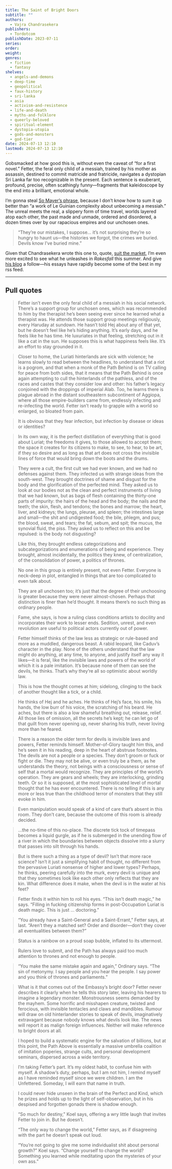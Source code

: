 ```yaml
---
title: The Saint of Bright Doors
subtitle: ""
authors:
  - Vajra Chandrasekera
publishers:
  - Tordotcom
publishDate: 2023-07-11
series: 
order: 
weight: 
genres:
  - fiction
  - fantasy
shelves:
  - angels-and-demons
  - deep-time
  - geopolitical
  - faux-history
  - sri-lanka
  - asia
  - activism-and-resistence
  - life-and-death
  - myths-and-folklore
  - queerly-beloved
  - spiritual-element
  - dystopia-utopia
  - gods-and-monsters
  - god-tier
date: 2024-07-13 12:10
lastmod: 2024-07-13 12:10
---
```

Gobsmacked at how good this is, without even the caveat of “for a first novel.” Fetter, the feral only child of a messiah, trained by his mother as assassin, destined to commit matricide and fratricide, navigates a dystopian Sri Lanka far too recognizable in the present. Each sentence is exuberant, profound, precise, often scathingly funny—fragments that kaleidoscope by the end into a brilliant, emotional whole.

I’m gonna steal [So Mayer’s phrase](https://www.lunate.co.uk/features/books-of-the-year-2023), because I don’t know how to sum it up better than “a work of Le Guinian complexity about unbecoming a messiah.” The unreal meets the real, a slippery form of time travel, worlds layered atop each other, the past made and unmade, ordered and disordered, a dozen times over by our rapacious empires and our unchosen ones.

> “They’re our mistakes, I suppose… it’s not surprising they’re so hungry to haunt us—the histories we forgot, the crimes we buried. Devils know I’ve buried mine.”

 Given that Chandrasekera wrote this one to, quote, [suit the market](https://vajra.me/2024/01/25/walpolitics/), I’m even more excited to see what he unleashes in *Rakesfall* this summer. And give [his blog](https://vajra.me/blog/) a follow—his essays have rapidly become some of the best in my rss feed.
 
---

## Pull quotes

> Fetter isn’t even the only feral child of a messiah in his social network. There’s a support group for unchosen ones, which was recommended to him by the therapist he’s been seeing ever since he learned what a therapist was. He attends those support group meetings religiously, every Haruday at sundown. He hasn’t told Hej about any of that yet, but he doesn’t feel like he’s hiding anything. It’s early days, and he feels like he has time. He luxuriates in that feeling, stretching out in it like a cat in the sun. He supposes this is what happiness feels like. It’s an effort to stay grounded in it.

>Closer to home, the Luriati hinterlands are sick with violence; he learns slowly to read between the headlines, to understand that a riot is a pogrom, and that when a monk of the Path Behind is on TV calling for peace from both sides, that it means that the Path Behind is once again attempting to cull the hinterlands of the pathless, and of the races and castes that they consider low and other: his father’s legacy conjoined with the droppings of imperial Alab. Too, he learns there is plague abroad in the distant southeastern subcontinent of Aggiopa, where all those empire-builders came from, endlessly infecting and re-infecting the world. Fetter isn’t ready to grapple with a world so enlarged, so bloated from pain.

> It is obvious that they fear infection, but infection by disease or ideas or identities?

> In its own way, it is the perfect distillation of everything that is good about Luriat; the freedoms it gives, to those allowed to accept them; the space it creates for its citizens to make, to see, to hear, to be art, if they so desire and as long as that art does not cross the invisible lines of force that would bring down the boots and the drums.

> They were a cult, the first cult we had ever known, and we had no defenses against them. They infected us with strange ideas from the south-west. They brought doctrines of shame and disgust for the body and the glorification of the perfected mind. They asked us to look at our bodies not as the clean and perfect instruments of living that we had known, but as bags of flesh containing the thirty-one parts of impurity: the hairs of the head and the body; the nails and the teeth; the skin, flesh, and tendons; the bones and marrow; the heart, liver, and kidneys; the lungs, pleurae, and spleen; the intestines large and small—the shit and undigested food; the bile, phlegm, and pus; the blood, sweat, and tears; the fat, sebum, and spit; the mucus, the synovial fluid, the piss. They asked us to reflect on this and be repulsed: is the body not disgusting?
> 
> Like this, they brought endless categorizations and subcategorizations and enumerations of being and experience. They brought, almost incidentally, the politics they knew, of centralization, of the consolidation of power, a politics of thrones.

> No one in this group is entirely present, not even Fetter. Everyone is neck-deep in plot, entangled in things that are too complicated to even talk about.

> They are all unchosen too; it’s just that the degree of their unchoosing is greater because they were never almost-chosen. Perhaps that distinction is finer than he’d thought. It means there’s no such thing as ordinary people.

> Fame, she says, is how a ruling class conditions artists to docility and incorporates their work to lesser ends. Sedition, unrest, and even revolution are useful to political actors currently out of power.

> Fetter himself thinks of the law less as strategic or rule-based and more as a muddled, dangerous beast. A rabid leopard, like Caduv’s character in the play. None of the others understand that the law might do anything, at any time, to anyone, and justify itself any way it likes—it is feral, like the invisible laws and powers of the world of which it is a pale imitation. It’s because none of them can see the devils, he thinks. That’s why they’re all so optimistic about worldly law.

> This is how the thought comes at him; sidelong, clinging to the back of another thought like a tick, or a child.

> He thinks of Hej and he aches. He thinks of Hej’s face, his smile, his hands, the low burr of his voice, the scratching of his beard. He aches, but there is also a low shameful breathing out, release, relief. All those lies of omission, all the secrets he’s kept; he can let go of that guilt from never opening up, never sharing his truth, never loving more than he feared.

> There is a reason the older term for devils is invisible laws and powers, Fetter reminds himself. Mother-of-Glory taught him this, and he’s seen it in his reading, deep in the heart of abstruse footnotes. The devils are not a people or a species. They don’t groom or fuck or fight or die. They may not be alive, or even truly be a them, as he understands the theory, not beings with a consciousness or sense of self that a mortal would recognize. They are principles of the world’s operation. They are gears and wheels; they are interlocking, grinding teeth. Or so it is supposed, at the most sophisticated level of mortal thought that he has ever encountered. There is no telling if this is any more or less true than the childhood terror of monsters that they still evoke in him.

> Even manipulation would speak of a kind of care that’s absent in this room. They don’t care, because the outcome of this room is already decided.

> …the no-time of this no-place. The discrete tick tock of timepass becomes a liquid gurgle, as if he is submerged in the unending flow of a river in which the boundaries between objects dissolve into a slurry that passes into silt through his hands.

> But is there such a thing as a type of devil? Isn’t that more race science? Isn’t it just a simplifying habit of thought, no different from the pervasive Luriati nonsense of higher and lower types? Perhaps, he thinks, peering carefully into the murk, every devil is unique and that they sometimes look like each other only reflects that they are kin. What difference does it make, when the devil is in the water at his feet?

> Fetter finds it within him to roll his eyes. “This isn’t death magic,” he says. “Filling in fucking citizenship forms in post-Occupation Luriat is death magic. This is just … doctoring.”

> “You already have a Saint-General and a Saint-Errant,” Fetter says, at last. “Aren’t they a matched set? Order and disorder—don’t they cover all eventualities between them?”

> Status is a rainbow on a proud soap bubble, inflated to its uttermost.

> Rulers love to submit, and the Path has always paid too much attention to thrones and not enough to people.

> “You make the same mistake again and again,” Ordinary says. “The sin of metonymy. I say people and you hear the people. I say power and you think of thrones and parliaments.”

> What is it that comes out of the Embassy’s bright door? Fetter never describes it clearly when he tells this story later, leaving his hearers to imagine a legendary monster. Monstrousness seems demanded by the mayhem. Some horrific and misshapen creature, twisted and ferocious, with invisible tentacles and claws and mandibles. Rumour will draw on old hinterlander stories to speak of devils, imaginatively extravagant because nobody knows what devils look like. The news will report it as malign foreign influences. Neither will make reference to bright doors at all.

 >I hoped to build a systematic engine for the salvation of billions, but at this point, the Path Above is essentially a massive umbrella coalition of imitation poperies, strange cults, and personal development seminars, dispersed across a wide territory.
 
 > I’m taking Fetter’s part. It’s my oldest habit, to confuse him with myself. A shadow’s duty, perhaps, but I am not him, I remind myself as I have reminded myself since we were children. I am the Unfettered. Someday, I will earn that name in truth.
 
 > I could never hide unseen in the brain of the Perfect and Kind, which he prizes and holds up to the light of self-observation, but in his despised and forgotten gonads there is shadow enough.
 
 > “So much for destiny,” Koel says, offering a wry little laugh that invites Fetter to join in. But he doesn’t.
 > 
 > “The only way to change the world,” Fetter says, as if disagreeing with the part he doesn’t speak out loud.
 > 
 > “You’re not going to give me some individualist shit about personal growth?” Koel says. “Change yourself to change the world? Something you learned while meditating upon the mysteries of your own ass.”
